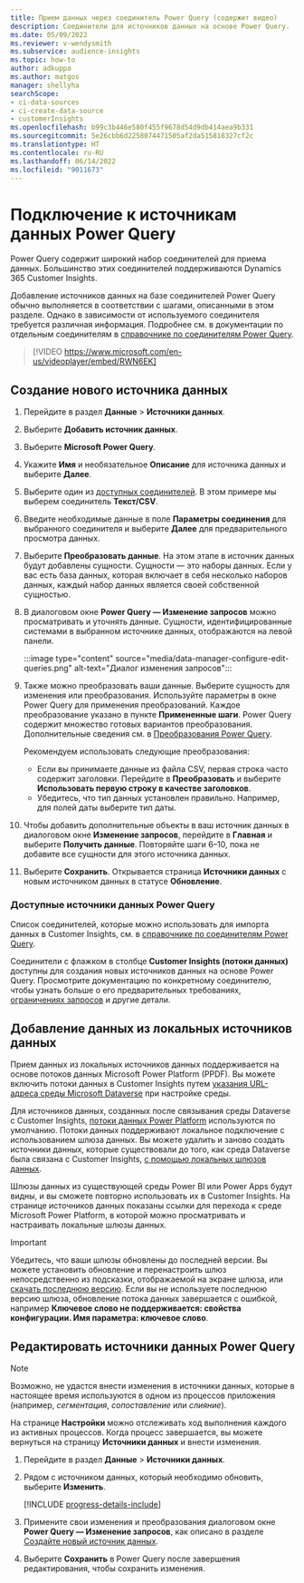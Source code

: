 ```yaml
---
title: Прием данных через соединитель Power Query (содержит видео)
description: Соединители для источников данных на основе Power Query.
ms.date: 05/09/2022
ms.reviewer: v-wendysmith
ms.subservice: audience-insights
ms.topic: how-to
author: adkuppa
ms.author: matgos
manager: shellyha
searchScope:
- ci-data-sources
- ci-create-data-source
- customerInsights
ms.openlocfilehash: b99c3b446e580f455f9678d54d9db414aea9b331
ms.sourcegitcommit: 5e26cbb6d2258074471505af2da515818327cf2c
ms.translationtype: HT
ms.contentlocale: ru-RU
ms.lasthandoff: 06/14/2022
ms.locfileid: "9011673"
---
```

# <a name="connect-to-a-power-query-data-source"></a>Подключение к источникам данных Power Query

Power Query содержит широкий набор соединителей для приема данных. Большинство этих соединителей поддерживаются Dynamics 365 Customer Insights.

Добавление источников данных на базе соединителей Power Query обычно выполняется в соответствии с шагами, описанными в этом разделе. Однако в зависимости от используемого соединителя требуется различная информация. Подробнее см. в документации по отдельным соединителям в [справочнике по соединителям Power Query](/power-query/connectors/).

> [!VIDEO https://www.microsoft.com/en-us/videoplayer/embed/RWN6EK]

## <a name="create-a-new-data-source"></a>Создание нового источника данных

1. Перейдите в раздел **Данные** > **Источники данных**.

1. Выберите **Добавить источник данных**.

1. Выберите **Microsoft Power Query**.

1. Укажите **Имя** и необязательное **Описание** для источника данных и выберите **Далее**.

1. Выберите один из [доступных соединителей](#available-power-query-data-sources). В этом примере мы выберем соединитель **Текст/CSV**.

1. Введите необходимые данные в поле **Параметры соединения** для выбранного соединителя и выберите **Далее** для предварительного просмотра данных.

1. Выберите **Преобразовать данные**. На этом этапе в источник данных будут добавлены сущности. Сущности — это наборы данных. Если у вас есть база данных, которая включает в себя несколько наборов данных, каждый набор данных является своей собственной сущностью.

1. В диалоговом окне **Power Query — Изменение запросов** можно просматривать и уточнять данные. Сущности, идентифицированные системами в выбранном источнике данных, отображаются на левой панели.

   :::image type="content" source="media/data-manager-configure-edit-queries.png" alt-text="Диалог изменения запросов":::

1. Также можно преобразовать ваши данные. Выберите сущность для изменения или преобразования. Используйте параметры в окне Power Query для применения преобразований. Каждое преобразование указано в пункте **Примененные шаги**. Power Query содержит множество готовых вариантов преобразования. Дополнительные сведения см. в [Преобразования Power Query](/power-query/power-query-what-is-power-query#transformations).

   Рекомендуем использовать следующие преобразования:

   - Если вы принимаете данные из файла CSV, первая строка часто содержит заголовки. Перейдите в **Преобразовать** и выберите **Использовать первую строку в качестве заголовков**.
   - Убедитесь, что тип данных установлен правильно. Например, для полей даты выберите тип даты.

1. Чтобы добавить дополнительные объекты в ваш источник данных в диалоговом окне **Изменение запросов**, перейдите в **Главная** и выберите **Получить данные**. Повторяйте шаги 6–10, пока не добавите все сущности для этого источника данных.

1. Выберите **Сохранить**. Открывается страница **Источники данных** с новым источником данных в статусе **Обновление**.

### <a name="available-power-query-data-sources"></a>Доступные источники данных Power Query

Список соединителей, которые можно использовать для импорта данных в Customer Insights, см. в [справочнике по соединителям Power Query](/power-query/connectors/).

Соединители с флажком в столбце **Customer Insights (потоки данных)** доступны для создания новых источников данных на основе Power Query. Просмотрите документацию по конкретному соединителю, чтобы узнать больше о его предварительных требованиях, [ограничениях запросов](/power-query/power-query-online-limits) и другие детали.

## <a name="add-data-from-on-premises-data-sources"></a>Добавление данных из локальных источников данных

Прием данных из локальных источников данных поддерживается на основе потоков данных Microsoft Power Platform (PPDF). Вы можете включить потоки данных в Customer Insights путем [указания URL-адреса среды Microsoft Dataverse](create-environment.md) при настройке среды.

Для источников данных, созданных после связывания среды Dataverse с Customer Insights, [потоки данных Power Platform](/power-query/dataflows/overview-dataflows-across-power-platform-dynamics-365) используются по умолчанию. Потоки данных поддерживают локальное подключение с использованием шлюза данных. Вы можете удалить и заново создать источники данных, которые существовали до того, как среда Dataverse была связана с Customer Insights, [с помощью локальных шлюзов данных](/data-integration/gateway/service-gateway-app).

Шлюзы данных из существующей среды Power BI или Power Apps будут видны, и вы сможете повторно использовать их в Customer Insights. На странице источников данных показаны ссылки для перехода к среде Microsoft Power Platform, в которой можно просматривать и настраивать локальные шлюзы данных.

> [!IMPORTANT]
> Убедитесь, что ваши шлюзы обновлены до последней версии. Вы можете установить обновление и перенастроить шлюз непосредственно из подсказки, отображаемой на экране шлюза, или [скачать последнюю версию](https://powerapps.microsoft.com/downloads/). Если вы не используете последнюю версию шлюза, обновление потока данных завершается с ошибкой, например **Ключевое слово не поддерживается: свойства конфигурации. Имя параметра: ключевое слово**.

## <a name="edit-power-query-data-sources"></a>Редактировать источники данных Power Query

> [!NOTE]
> Возможно, не удастся внести изменения в источники данных, которые в настоящее время используются в одном из процессов приложения (например, *сегментация*, *сопоставление* или *слияние*).
>
> На странице **Настройки** можно отслеживать ход выполнения каждого из активных процессов. Когда процесс завершается, вы можете вернуться на страницу **Источники данных** и внести изменения.

1. Перейдите в раздел **Данные** > **Источники данных**.

1. Рядом с источником данных, который необходимо обновить, выберите **Изменить**.

   [!INCLUDE [progress-details-include](includes/progress-details-pane.md)]

1. Примените свои изменения и преобразования диалоговом окне **Power Query — Изменение запросов**, как описано в разделе [Создайте новый источник данных](#create-a-new-data-source).

1. Выберите **Сохранить** в Power Query после завершения редактирования, чтобы сохранить изменения.
